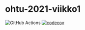 # ohtu-2021-viikko1

![GitHub Actions](https://github.com/JSAfi/ohtu-2021-viikko1/workflows/Java%20CI%20with%20Gradle/badge.svg)
[![codecov](https://codecov.io/gh/JSAfi/ohtu-2021-viikko1/branch/main/graph/badge.svg?token=NJ0IG7SJ6A)](https://codecov.io/gh/JSAfi/ohtu-2021-viikko1)

